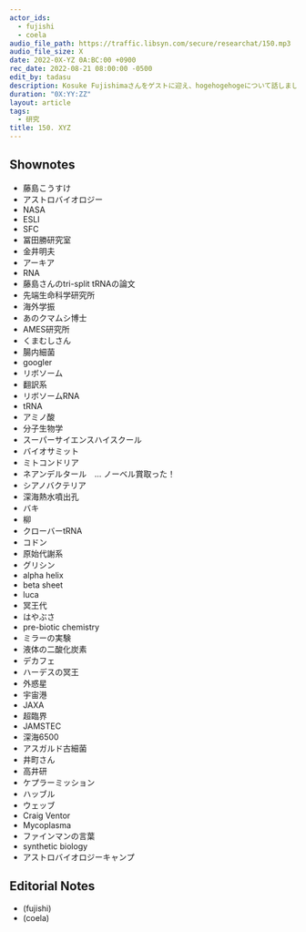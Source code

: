 ```yaml
---
actor_ids:
  - fujishi
  - coela
audio_file_path: https://traffic.libsyn.com/secure/researchat/150.mp3 
audio_file_size: X
date: 2022-0X-YZ 0A:BC:00 +0900
rec_date: 2022-08-21 08:00:00 -0500
edit_by: tadasu
description: Kosuke Fujishimaさんをゲストに迎え、hogehogehogeについて話しました。
duration: "0X:YY:ZZ"
layout: article
tags:
  - 研究
title: 150. XYZ
---
```


## Shownotes
- 藤島こうすけ
- アストロバイオロジー
- NASA
- ESLI
- SFC
- 冨田勝研究室
- 金井明夫
- アーキア
- RNA
- 藤島さんのtri-split tRNAの論文
- 先端生命科学研究所
- 海外学振
- あのクマムシ博士
- AMES研究所
- くまむしさん
- 腸内細菌
- googler
- リボソーム
- 翻訳系
- リボソームRNA
- tRNA
- アミノ酸
- 分子生物学
- スーパーサイエンスハイスクール
- バイオサミット
- ミトコンドリア
- ネアンデルタール　… ノーベル賞取った！
- シアノバクテリア
- 深海熱水噴出孔
- バキ
- 柳
- クローバーtRNA
- コドン
- 原始代謝系
- グリシン　　
- alpha helix
- beta sheet
- luca
- 冥王代
- はやぶさ
- pre-biotic chemistry
- ミラーの実験
- 液体の二酸化炭素
- デカフェ
- ハーデスの冥王
- 外惑星
- 宇宙港
- JAXA
- 超臨界
- JAMSTEC
- 深海6500
- アスガルド古細菌
- 井町さん
- 高井研
- ケプラーミッション
- ハッブル
- ウェッブ
- Craig Ventor
- Mycoplasma
- ファインマンの言葉
- synthetic biology
- アストロバイオロジーキャンプ


## Editorial Notes
- (fujishi)
- (coela)
